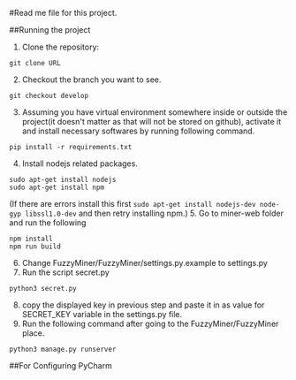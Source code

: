 #Read me file for this project.

##Running the project
1. Clone the repository:
```
git clone URL
```
2. Checkout the branch you want to see.
```
git checkout develop
```
3. Assuming you have virtual environment somewhere inside or outside the project(it doesn't matter as that will not be stored on github), activate it and install necessary softwares by running following command.
```
pip install -r requirements.txt 
```
4. Install nodejs related packages.
```
sudo apt-get install nodejs
sudo apt-get install npm
```
(If there are errors install this first ```sudo apt-get install nodejs-dev node-gyp libssl1.0-dev``` and then retry installing npm.)
5. Go to miner-web folder and run the following
```
npm install
npm run build
```
6. Change FuzzyMiner/FuzzyMiner/settings.py.example to settings.py
7. Run the script secret.py
```
python3 secret.py
```
8. copy the displayed key in previous step and paste it in as value for SECRET_KEY variable in the settings.py file.
9. Run the following command after going to the FuzzyMiner/FuzzyMiner place.
```
python3 manage.py runserver
```
##For Configuring PyCharm
